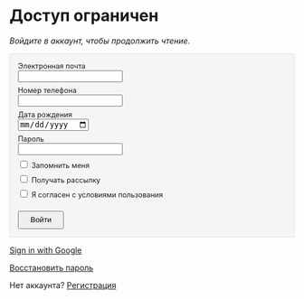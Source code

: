 # Доступ ограничен

*Войдите в аккаунт, чтобы продолжить чтение.*

<style>
form#joke { display: flex; flex-direction: column; gap: 0.5em; padding: 1em; border-radius: 0.2em; border: 1px solid #e1e1e1; background-color: #00000008; }
form#joke label:not(.inline) { display: block; }
form#joke label { font-size: 90%; }
form#joke > button { width: fit-content; padding: 0.5em 1.5em; margin-top: 1em; }
</style>
<form id = "joke">
    <div>
        <label for = "email">Электронная почта</label>
        <input type = "email" id = "email" required>
    </div>
    <div>
        <label for = "tel">Номер телефона</label>
        <input type = "tel" id = "tel" required>
    </div>
    <div>
        <label for = "date">Дата рождения</label>
        <input type = "date" id = "date" required>
    </div>
    <div>
        <label for = "password">Пароль</label>
        <input type = "password" id = "password" required>
    </div>
    <div>
        <input type = "checkbox" id = "remember"> 
        <label for = "remember" class = "inline">Запомнить меня</label>
    </div>
    <div>
        <input type = "checkbox" id = "news"> 
        <label for = "news" class = "inline">Получать рассылку</label>
    </div>
    <div>
        <input type = "checkbox" id = "rules"> 
        <label for = "rules" class = "inline">Я согласен с условиями пользования</label>
    </div>
    <button type = "submit">Войти</button>
</form>

<a href = "#hahahaha">Sign in with Google</a>

<a href = "#hahaha">Восстановить пароль</a>

Нет аккаунта? <a href = "#haha">Регистрация</a>


